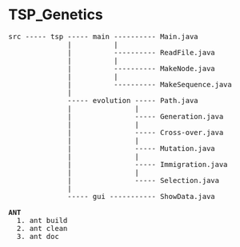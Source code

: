 # TSP_Genetics

<pre>
src ----- tsp ----- main ---------- Main.java
              |          |     
              |          ---------- ReadFile.java
              |          |
              |          ---------- MakeNode.java
              |          |
              |          ---------- MakeSequence.java
              |
              ----- evolution ----- Path.java
              |               |
              |               ----- Generation.java
              |               |
              |               ----- Cross-over.java
              |               |
              |               ----- Mutation.java
              |               |
              |               ----- Immigration.java
              |               |
              |               ----- Selection.java
              |
              ----- gui ----------- ShowData.java
              
<b>ANT</b>
  1. ant build
  2. ant clean
  3. ant doc

</pre>
